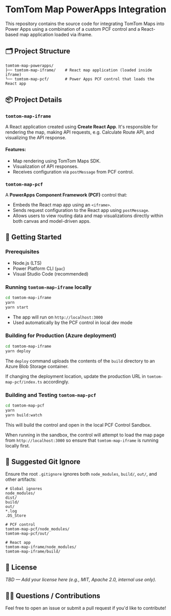 # TomTom Map PowerApps Integration

This repository contains the source code for integrating TomTom Maps into Power Apps using a combination of a custom PCF control and a React-based map application loaded via iframe.

## 🗂 Project Structure

```
tomtom-map-powerapps/
├── tomtom-map-iframe/    # React map application (loaded inside iframe)
└── tomtom-map-pcf/       # Power Apps PCF control that loads the React app
```

## 📦 Project Details

### `tomtom-map-iframe`
A React application created using **Create React App**. It's responsible for rendering the map, making API requests, e.g. Calculate Route API, and visualizing the API response.

#### Features:
- Map rendering using TomTom Maps SDK.
- Visualization of API responses.
- Receives configuration via `postMessage` from PCF control.

### `tomtom-map-pcf`
A **PowerApps Component Framework (PCF)** control that:
- Embeds the React map app using an `<iframe>`.
- Sends request configuration to the React app using `postMessage`.
- Allows users to view routing data and map visualizations directly within both canvas and model-driven apps.

## 🚀 Getting Started

### Prerequisites
- Node.js (LTS)
- Power Platform CLI (`pac`)
- Visual Studio Code (recommended)

### Running `tomtom-map-iframe` locally

```bash
cd tomtom-map-iframe
yarn
yarn start
```

- The app will run on `http://localhost:3000`
- Used automatically by the PCF control in local dev mode

### Building for Production (Azure deployment)

```bash
cd tomtom-map-iframe
yarn deploy
```

The `deploy` command uploads the contents of the `build` directory to an Azure Blob Storage container.

If changing the deployment location, update the production URL in `tomtom-map-pcf/index.ts` accordingly.

### Building and Testing `tomtom-map-pcf`

```bash
cd tomtom-map-pcf
yarn
yarn build:watch
```

This will build the control and open in the local PCF Control Sandbox.

When running in the sandbox, the control will attempt to load the map page from `http://localhost:3000` so ensure that `tomtom-map-iframe` is running locally first.

## 📁 Suggested Git Ignore
Ensure the root `.gitignore` ignores both `node_modules`, `build/`, `out/`, and other artifacts:

```
# Global ignores
node_modules/
dist/
build/
out/
*.log
.DS_Store

# PCF control
tomtom-map-pcf/node_modules/
tomtom-map-pcf/out/

# React app
tomtom-map-iframe/node_modules/
tomtom-map-iframe/build/
```

## 📄 License

_TBD — Add your license here (e.g., MIT, Apache 2.0, internal use only)._

## 🙋‍♂️ Questions / Contributions

Feel free to open an issue or submit a pull request if you'd like to contribute!
